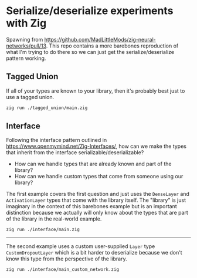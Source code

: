 # Serialize/deserialize experiments with Zig

Spawning from https://github.com/MadLittleMods/zig-neural-networks/pull/13. This repo
contains a more barebones reproduction of what I'm trying to do there so we can just get
the serialize/deserialize pattern working.


## Tagged Union

If all of your types are known to your library, then it's probably best just to use a tagged union.

```sh
zig run ./tagged_union/main.zig
```



## Interface

Following the interface pattern outlined in https://www.openmymind.net/Zig-Interfaces/,
how can we make the types that inherit from the interface serializable/deserializable?

 - How can we handle types that are already known and part of the library?
 - How can we handle custom types that come from someone using our library?

The first example covers the first question and just uses the `DenseLayer` and
`ActivationLayer` types that come with the library itself. The "library" is just
imaginary in the context of this barebones example but is an important distinction
because we actually will only know about the types that are part of the library in the
real-world example.

```sh
zig run ./interface/main.zig
```

---

The second example uses a custom user-supplied `Layer` type `CustomDropoutLayer` which is
a bit harder to deserialize because we don't know this type from the perspective of the
library.

```sh
zig run ./interface/main_custom_network.zig
```




